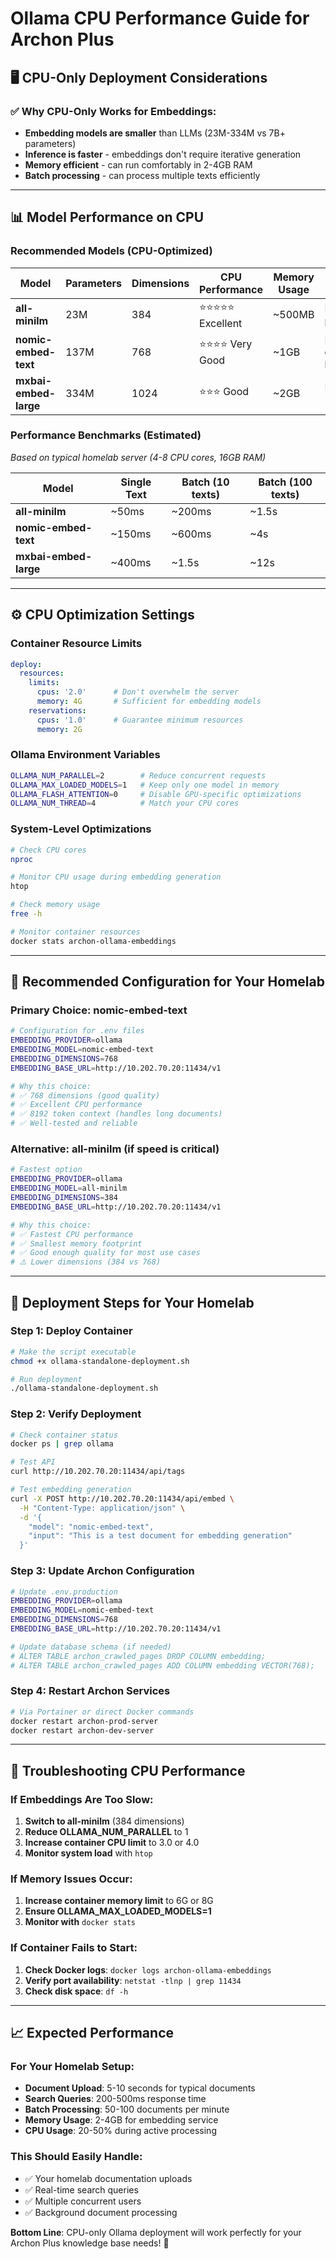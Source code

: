 # Ollama CPU Performance Guide for Archon Plus

## 🖥️ **CPU-Only Deployment Considerations**

### **✅ Why CPU-Only Works for Embeddings:**
- **Embedding models are smaller** than LLMs (23M-334M vs 7B+ parameters)
- **Inference is faster** - embeddings don't require iterative generation
- **Memory efficient** - can run comfortably in 2-4GB RAM
- **Batch processing** - can process multiple texts efficiently

---

## 📊 **Model Performance on CPU**

### **Recommended Models (CPU-Optimized)**

| Model | Parameters | Dimensions | CPU Performance | Memory Usage | Best For |
|-------|------------|------------|-----------------|--------------|----------|
| **all-minilm** | 23M | 384 | ⭐⭐⭐⭐⭐ Excellent | ~500MB | Fast processing |
| **nomic-embed-text** | 137M | 768 | ⭐⭐⭐⭐ Very Good | ~1GB | Best quality/speed balance |
| **mxbai-embed-large** | 334M | 1024 | ⭐⭐⭐ Good | ~2GB | High quality (slower) |

### **Performance Benchmarks (Estimated)**
*Based on typical homelab server (4-8 CPU cores, 16GB RAM)*

| Model | Single Text | Batch (10 texts) | Batch (100 texts) |
|-------|-------------|-------------------|-------------------|
| **all-minilm** | ~50ms | ~200ms | ~1.5s |
| **nomic-embed-text** | ~150ms | ~600ms | ~4s |
| **mxbai-embed-large** | ~400ms | ~1.5s | ~12s |

---

## ⚙️ **CPU Optimization Settings**

### **Container Resource Limits**
```yaml
deploy:
  resources:
    limits:
      cpus: '2.0'      # Don't overwhelm the server
      memory: 4G       # Sufficient for embedding models
    reservations:
      cpus: '1.0'      # Guarantee minimum resources
      memory: 2G
```

### **Ollama Environment Variables**
```bash
OLLAMA_NUM_PARALLEL=2        # Reduce concurrent requests
OLLAMA_MAX_LOADED_MODELS=1   # Keep only one model in memory
OLLAMA_FLASH_ATTENTION=0     # Disable GPU-specific optimizations
OLLAMA_NUM_THREAD=4          # Match your CPU cores
```

### **System-Level Optimizations**
```bash
# Check CPU cores
nproc

# Monitor CPU usage during embedding generation
htop

# Check memory usage
free -h

# Monitor container resources
docker stats archon-ollama-embeddings
```

---

## 🎯 **Recommended Configuration for Your Homelab**

### **Primary Choice: nomic-embed-text**
```bash
# Configuration for .env files
EMBEDDING_PROVIDER=ollama
EMBEDDING_MODEL=nomic-embed-text
EMBEDDING_DIMENSIONS=768
EMBEDDING_BASE_URL=http://10.202.70.20:11434/v1

# Why this choice:
# ✅ 768 dimensions (good quality)
# ✅ Excellent CPU performance
# ✅ 8192 token context (handles long documents)
# ✅ Well-tested and reliable
```

### **Alternative: all-minilm (if speed is critical)**
```bash
# Fastest option
EMBEDDING_PROVIDER=ollama
EMBEDDING_MODEL=all-minilm
EMBEDDING_DIMENSIONS=384
EMBEDDING_BASE_URL=http://10.202.70.20:11434/v1

# Why this choice:
# ✅ Fastest CPU performance
# ✅ Smallest memory footprint
# ✅ Good enough quality for most use cases
# ⚠️ Lower dimensions (384 vs 768)
```

---

## 🚀 **Deployment Steps for Your Homelab**

### **Step 1: Deploy Container**
```bash
# Make the script executable
chmod +x ollama-standalone-deployment.sh

# Run deployment
./ollama-standalone-deployment.sh
```

### **Step 2: Verify Deployment**
```bash
# Check container status
docker ps | grep ollama

# Test API
curl http://10.202.70.20:11434/api/tags

# Test embedding generation
curl -X POST http://10.202.70.20:11434/api/embed \
  -H "Content-Type: application/json" \
  -d '{
    "model": "nomic-embed-text",
    "input": "This is a test document for embedding generation"
  }'
```

### **Step 3: Update Archon Configuration**
```bash
# Update .env.production
EMBEDDING_PROVIDER=ollama
EMBEDDING_MODEL=nomic-embed-text
EMBEDDING_DIMENSIONS=768
EMBEDDING_BASE_URL=http://10.202.70.20:11434/v1

# Update database schema (if needed)
# ALTER TABLE archon_crawled_pages DROP COLUMN embedding;
# ALTER TABLE archon_crawled_pages ADD COLUMN embedding VECTOR(768);
```

### **Step 4: Restart Archon Services**
```bash
# Via Portainer or direct Docker commands
docker restart archon-prod-server
docker restart archon-dev-server
```

---

## 🔧 **Troubleshooting CPU Performance**

### **If Embeddings Are Too Slow:**
1. **Switch to all-minilm** (384 dimensions)
2. **Reduce OLLAMA_NUM_PARALLEL** to 1
3. **Increase container CPU limit** to 3.0 or 4.0
4. **Monitor system load** with `htop`

### **If Memory Issues Occur:**
1. **Increase container memory limit** to 6G or 8G
2. **Ensure OLLAMA_MAX_LOADED_MODELS=1**
3. **Monitor with** `docker stats`

### **If Container Fails to Start:**
1. **Check Docker logs**: `docker logs archon-ollama-embeddings`
2. **Verify port availability**: `netstat -tlnp | grep 11434`
3. **Check disk space**: `df -h`

---

## 📈 **Expected Performance**

### **For Your Homelab Setup:**
- **Document Upload**: 5-10 seconds for typical documents
- **Search Queries**: 200-500ms response time
- **Batch Processing**: 50-100 documents per minute
- **Memory Usage**: 2-4GB for embedding service
- **CPU Usage**: 20-50% during active processing

### **This Should Easily Handle:**
- ✅ Your homelab documentation uploads
- ✅ Real-time search queries
- ✅ Multiple concurrent users
- ✅ Background document processing

**Bottom Line**: CPU-only Ollama deployment will work perfectly for your Archon Plus knowledge base needs! 🎯
